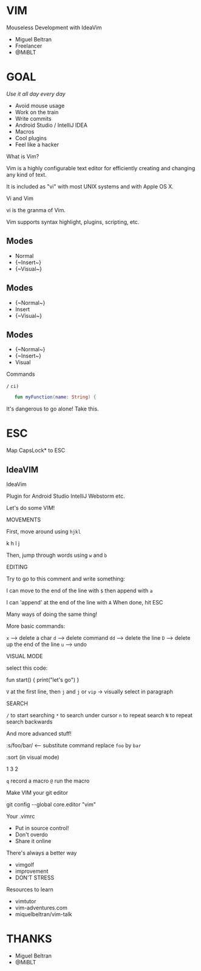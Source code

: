 # VIM

Mouseless
Development
with IdeaVim

- Miguel Beltran
- Freelancer
- @MiBLT


# GOAL

*Use it all day every day*

- Avoid mouse usage
- Work on the train
- Write commits
- Android Studio / IntelliJ IDEA
- Macros
- Cool plugins
- Feel like a hacker


What is Vim?

Vim is a highly configurable text
editor for efficiently creating
and changing any kind of text.

It is included as "vi" with most
UNIX systems and with Apple OS X.


Vi and Vim

vi is the granma of Vim.

Vim supports syntax highlight,
plugins, scripting, etc.


## Modes

- Normal
- {~Insert~}
- {~Visual~}


## Modes

- {~Normal~}
- Insert
- {~Visual~}


## Modes

- {~Normal~}
- {~Insert~}
- Visual


Commands

`/`
`ci)`

```kotlin
   fun myFunction(name: String) {
```


It's dangerous to go alone!
Take this.

# ESC

Map CapsLock\* to ESC


## IdeaVIM

IdeaVim

Plugin for
  Android Studio
  IntelliJ
  Webstorm
  etc.



Let's do some VIM!

MOVEMENTS

First, move around using `hjkl`

  k
h   l
  j

Then, jump through words using `w` and `b`



EDITING

Try to go to this comment and write something:

I can move to the end of the line with `$`
then append with `a`

I can 'append' at the end of the line with `A`
When done, hit ESC

Many ways of doing the same thing!



More basic commands:

 `x` --> delete a char
 `d` --> delete command
   `dd` --> delete the line
   `D`  --> delete up the end of the line
 `u` --> undo


VISUAL MODE

select this code:

fun start() {
    print("let's go")
}

`V` at the first line, then `j` and `j`
or `vip` -> visually select in paragraph



SEARCH

 `/` to start searching
 `*` to search under cursor
 `n` to repeat search
 `N` to repeat search backwards



And more advanced stuff!

:s/foo/bar/ <-- substitute command
replace `foo` by `bar`

:sort (in visual mode)

1
3
2

`q` record a macro
`@` run the macro


Make VIM your git editor

git config --global core.editor "vim"


Your .vimrc

- Put in source control!
- Don't overdo
- Share it online


There's always a better way

- vimgolf
- improvement
- DON'T STRESS


Resources to learn

- vimtutor
- vim-adventures.com
- miquelbeltran/vim-talk


# THANKS

- Miguel Beltran
- @MiBLT


